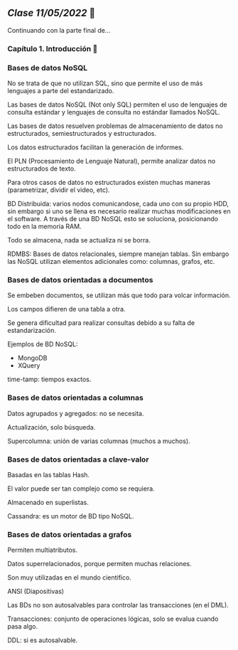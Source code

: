 ## *Clase 11/05/2022* :date:

Continuando con la parte final de...

### Capítulo 1. Introducción :microscope:

### Bases de datos NoSQL

No se trata de que no utilizan SQL, sino que permite el uso de más lenguajes a parte del estandarizado. 

Las bases de datos NoSQL (Not only SQL) permiten el uso de lenguajes de consulta estándar y lenguajes de consulta no estándar llamados NoSQL.

Las bases de datos resuelven problemas de almacenamiento de datos no estructurados, semiestructurados y estructurados.

Los datos estructurados facilitan la generación de informes. 

El PLN (Procesamiento de Lenguaje Natural), permite analizar datos no estructurados de texto.

Para otros casos de datos no estructurados existen muchas maneras (parametrizar, dividir el video, etc). 

BD Distribuida: varios nodos comunicandose, cada uno con su propio HDD, sin embargo si uno se llena es necesario realizar muchas modificaciones en el software. A través de una BD NoSQL esto se soluciona, posicionando todo en la memoria RAM. 

Todo se almacena, nada se actualiza ni se borra. 

RDMBS: Bases de datos relacionales, siempre manejan tablas. Sin embargo las NoSQL utilizan elementos adicionales como: columnas, grafos, etc.


### Bases de datos orientadas a documentos

Se embeben documentos, se utilizan más que todo para volcar información.

Los campos difieren de una tabla a otra. 

Se genera dificultad para realizar consultas debido a su falta de estandarización.

Ejemplos de BD NoSQL:
- MongoDB
- XQuery

time-tamp: tiempos exactos.

### Bases de datos orientadas a columnas

Datos agrupados y agregados: no se necesita.

Actualización, solo búsqueda.

Supercolumna: unión de varias columnas (muchos a muchos).

### Bases de datos orientadas a clave-valor

Basadas en las tablas Hash. 

El valor puede ser tan complejo como se requiera. 

Almacenado en superlistas. 

Cassandra: es un motor de BD tipo NoSQL.

### Bases de datos orientadas a grafos

Permiten multiatributos. 

Datos superrelacionados, porque permiten muchas relaciones.

Son muy utilizadas en el mundo cientifico. 

ANSI (Diapositivas)

Las BDs no son autosalvables para controlar las transacciones (en el DML).

Transacciones: conjunto de operaciones lógicas, solo se evalua cuando pasa algo. 

DDL: si es autosalvable. 



